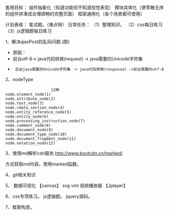 套用目标：
组件抽象化（知道功能但不知道视觉表现）
模块具体化（使零散无序的组件拼凑成合理顺畅的完整页面）
框架通用化（各个场景都可使用）

计划表格：
笔试题。（难点呀）
日常任务：
（1）整理知识。
（2）css每日练习
（3）js逻辑题每日练习




1、解决ajaxPost的乱码问题.(图)

- 原因：
- 前台utf-8-> java代码转换(request) -> java需要的Unicode字符集
-      后台java需要的Unicode字符集 -> java代码转换(response) ->前台需要的utf-8

2、nodeType

                        12种
    node.element_node(1)
    node.attribute_node(2)
    node.text_node(3)
    node.cdata_section_node(4)
    node.entity_reference_node(5)
    node.entity_node(6)
    node.processing_instruction_node(7)
    node.comment_node(8)
    node.document_node(9)
    node.document_type_node(10)
    node.document_fragmbnt_node(11)
    node.notation_node(12)
3、使用md解析cdn服务
http://www.bootcdn.cn/marked/

方式获取md内容。使用marked函数。

4、git相关知识

5、
数据可视化  【canvas】 svg vml
视频播放器	【Jplayer】

6、css专项练习。
  js逻辑题。
  jquery源码。

7、框架构思。
